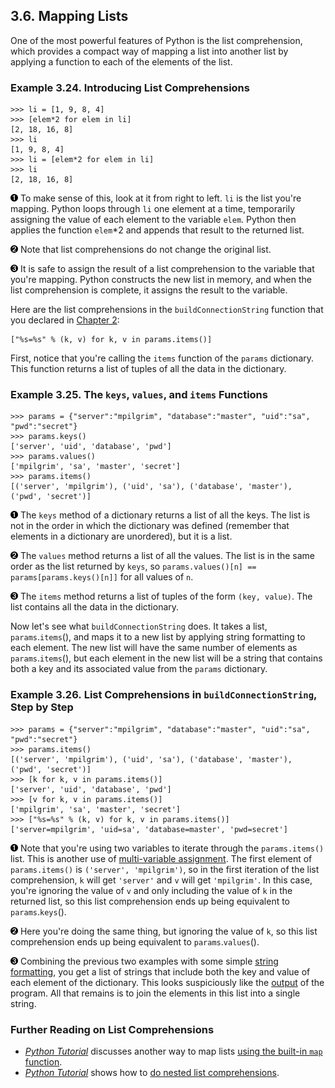 

3.6. Mapping Lists
------------------

One of the most powerful features of Python is the list comprehension,
which provides a compact way of mapping a list into another list by
applying a function to each of the elements of the list.

### Example 3.24. Introducing List Comprehensions

    >>> li = [1, 9, 8, 4]
    >>> [elem*2 for elem in li]      
    [2, 18, 16, 8]
    >>> li                           
    [1, 9, 8, 4]
    >>> li = [elem*2 for elem in li] 
    >>> li
    [2, 18, 16, 8]



[![1](../images/callouts/1.png)](#odbchelper.map.1.1) To make sense of this, look at it from right to left. `li` is the list you're mapping. Python loops through `li` one element at a time, temporarily assigning the value of each element to the variable `elem`. Python then applies the function `elem`\*2 and appends that result to the returned list. 

[![2](../images/callouts/2.png)](#odbchelper.map.1.2) Note that list comprehensions do not change the original list. 

[![3](../images/callouts/3.png)](#odbchelper.map.1.3) It is safe to assign the result of a list comprehension to the variable that you're mapping. Python constructs the new list in memory, and when the list comprehension is complete, it assigns the result to the variable. 

Here are the list comprehensions in the `buildConnectionString` function
that you declared in [Chapter 2](../getting_to_know_python/index.html):

    ["%s=%s" % (k, v) for k, v in params.items()]

First, notice that you're calling the `items` function of the `params`
dictionary. This function returns a list of tuples of all the data in
the dictionary.

### Example 3.25. The `keys`, `values`, and `items` Functions

    >>> params = {"server":"mpilgrim", "database":"master", "uid":"sa", "pwd":"secret"}
    >>> params.keys()   
    ['server', 'uid', 'database', 'pwd']
    >>> params.values() 
    ['mpilgrim', 'sa', 'master', 'secret']
    >>> params.items()  
    [('server', 'mpilgrim'), ('uid', 'sa'), ('database', 'master'), ('pwd', 'secret')]



[![1](../images/callouts/1.png)](#odbchelper.map.2.1) The `keys` method of a dictionary returns a list of all the keys. The list is not in the order in which the dictionary was defined (remember that elements in a dictionary are unordered), but it is a list. 

[![2](../images/callouts/2.png)](#odbchelper.map.2.2) The `values` method returns a list of all the values. The list is in the same order as the list returned by `keys`, so `params.values()[n] == params[params.keys()[n]]` for all values of `n`. 

[![3](../images/callouts/3.png)](#odbchelper.map.2.3) The `items` method returns a list of tuples of the form `(key, value)`. The list contains all the data in the dictionary. 

Now let's see what `buildConnectionString` does. It takes a list,
`params`.`items`(), and maps it to a new list by applying string
formatting to each element. The new list will have the same number of
elements as `params`.`items`(), but each element in the new list will be
a string that contains both a key and its associated value from the
`params` dictionary.

### Example 3.26. List Comprehensions in `buildConnectionString`, Step by Step

    >>> params = {"server":"mpilgrim", "database":"master", "uid":"sa", "pwd":"secret"}
    >>> params.items()
    [('server', 'mpilgrim'), ('uid', 'sa'), ('database', 'master'), ('pwd', 'secret')]
    >>> [k for k, v in params.items()]                
    ['server', 'uid', 'database', 'pwd']
    >>> [v for k, v in params.items()]                
    ['mpilgrim', 'sa', 'master', 'secret']
    >>> ["%s=%s" % (k, v) for k, v in params.items()] 
    ['server=mpilgrim', 'uid=sa', 'database=master', 'pwd=secret']



[![1](../images/callouts/1.png)](#odbchelper.map.3.1) Note that you're using two variables to iterate through the `params.items()` list. This is another use of [multi-variable assignment](declaring_variables.html#odbchelper.multiassign "3.4.2. Assigning Multiple Values at Once"). The first element of `params.items()` is `('server', 'mpilgrim')`, so in the first iteration of the list comprehension, `k` will get `'server'` and `v` will get `'mpilgrim'`. In this case, you're ignoring the value of `v` and only including the value of `k` in the returned list, so this list comprehension ends up being equivalent to `params`.`keys`(). 

[![2](../images/callouts/2.png)](#odbchelper.map.3.2) Here you're doing the same thing, but ignoring the value of `k`, so this list comprehension ends up being equivalent to `params`.`values`(). 

[![3](../images/callouts/3.png)](#odbchelper.map.3.3) Combining the previous two examples with some simple [string formatting](formatting_strings.html "3.5. Formatting Strings"), you get a list of strings that include both the key and value of each element of the dictionary. This looks suspiciously like the [output](../getting_to_know_python/index.html#odbchelper.output) of the program. All that remains is to join the elements in this list into a single string. 

### Further Reading on List Comprehensions

-   [*Python Tutorial*](http://www.python.org/doc/current/tut/tut.html)
    discusses another way to map lists [using the built-in `map`
    function](http://www.python.org/doc/current/tut/node7.html#SECTION007130000000000000000).
-   [*Python Tutorial*](http://www.python.org/doc/current/tut/tut.html)
    shows how to [do nested list
    comprehensions](http://www.python.org/doc/current/tut/node7.html#SECTION007140000000000000000).

  

